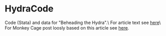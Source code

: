 # HydraCode
Code (Stata) and data for "Beheading the Hydra".\\
For article text see [here](http://www.tandfonline.com/doi/full/10.1080/09546553.2016.1167688#.V3ayeZMrJZ0)\\
For Monkey Cage post loosly based on this article see [here](https://www.washingtonpost.com/news/monkey-cage/wp/2016/06/27/4-reasons-counter-insurgent-efforts-in-syria-might-not-be-effective/#comments).
